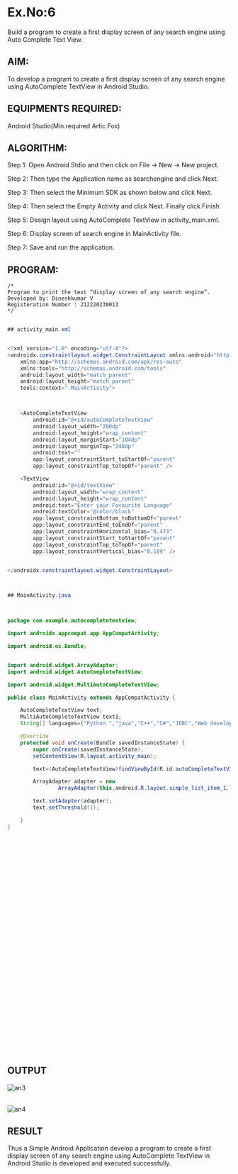 # Ex.No:6
Build a program to create a first display screen of any search engine using Auto Complete Text View.

## AIM:

To develop a program to create a first display screen of any search engine using AutoComplete TextView in Android Studio.

## EQUIPMENTS REQUIRED:

Android Studio(Min.required Artic Fox)

## ALGORITHM:

Step 1: Open Android Stdio and then click on File -> New -> New project.

Step 2: Then type the Application name as searchengine and click Next. 

Step 3: Then select the Minimum SDK as shown below and click Next.

Step 4: Then select the Empty Activity and click Next. Finally click Finish.

Step 5: Design layout using AutoComplete TextView in activity_main.xml.

Step 6: Display screen of search engine in MainActivity file.

Step 7: Save and run the application.

## PROGRAM:
```
/*
Program to print the text “display screen of any search engine”.
Developed by: Dineshkumar V
Registeration Number : 212220230013
*/
```
```java

## activity_main.xml


<?xml version="1.0" encoding="utf-8"?>
<androidx.constraintlayout.widget.ConstraintLayout xmlns:android="http://schemas.android.com/apk/res/android"
    xmlns:app="http://schemas.android.com/apk/res-auto"
    xmlns:tools="http://schemas.android.com/tools"
    android:layout_width="match_parent"
    android:layout_height="match_parent"
    tools:context=".MainActivity">



    <AutoCompleteTextView
        android:id="@+id/autoCompleteTextView"
        android:layout_width="200dp"
        android:layout_height="wrap_content"
        android:layout_marginStart="104dp"
        android:layout_marginTop="248dp"
        android:text=""
        app:layout_constraintStart_toStartOf="parent"
        app:layout_constraintTop_toTopOf="parent" />

    <TextView
        android:id="@+id/textView"
        android:layout_width="wrap_content"
        android:layout_height="wrap_content"
        android:text="Enter your Favourite Language"
        android:textColor="@color/black"
        app:layout_constraintBottom_toBottomOf="parent"
        app:layout_constraintEnd_toEndOf="parent"
        app:layout_constraintHorizontal_bias="0.473"
        app:layout_constraintStart_toStartOf="parent"
        app:layout_constraintTop_toTopOf="parent"
        app:layout_constraintVertical_bias="0.189" />


</androidx.constraintlayout.widget.ConstraintLayout>



## MainActivity.java



package com.example.autocompletetextview;

import androidx.appcompat.app.AppCompatActivity;

import android.os.Bundle;


import android.widget.ArrayAdapter;
import android.widget.AutoCompleteTextView;

import android.widget.MultiAutoCompleteTextView;

public class MainActivity extends AppCompatActivity {

    AutoCompleteTextView text;
    MultiAutoCompleteTextView text1;
    String[] languages={"Python ","java","C++","C#","JDBC","Web development"};

    @Override
    protected void onCreate(Bundle savedInstanceState) {
        super.onCreate(savedInstanceState);
        setContentView(R.layout.activity_main);

        text=(AutoCompleteTextView)findViewById(R.id.autoCompleteTextView);

        ArrayAdapter adapter = new
                ArrayAdapter(this,android.R.layout.simple_list_item_1,languages);

        text.setAdapter(adapter);
        text.setThreshold(1);

    }
}


```

## <br/><br/><br/><br/><br/><br/><br/><br/><br/><br/><br/><br/><br/><br/><br/><br/><br/><br/><br/><br/>OUTPUT


![an3](https://user-images.githubusercontent.com/75235789/169343189-89e545c7-785e-4523-af60-176b70c11c10.jpg)

<br/>![an4](https://user-images.githubusercontent.com/75235789/169343156-37462f1d-5e1a-4c61-851c-37b012576ddc.jpg)



## RESULT
Thus a Simple Android Application develop a program to create a first display screen of any search engine using AutoComplete TextView in Android Studio is developed and executed successfully.

